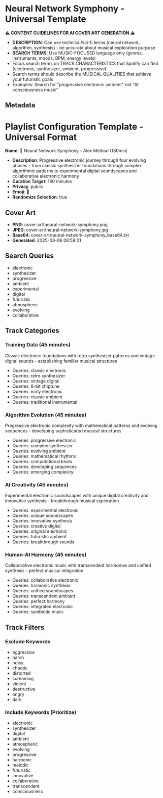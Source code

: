 # Neural Network Symphony - Universal Template

⚠️ **CONTENT GUIDELINES FOR AI COVER ART GENERATION** ⚠️
- **DESCRIPTION**: Can use technical/sci-fi terms (neural network, algorithm, synthesis) - be accurate about musical exploration purpose
- **SEARCH TERMS**: Use MUSIC-FOCUSED language only (genres, instruments, moods, BPM, energy levels)
- Focus search terms on TRACK CHARACTERISTICS that Spotify can find (electronic, synthesizer, ambient, progressive)
- Search terms should describe the MUSICAL QUALITIES that achieve your futuristic goals
- Examples: Search for "progressive electronic ambient" not "AI consciousness music"

## Metadata
# Playlist Configuration Template - Universal Format

**Name**: 🔮 Neural Network Symphony - Alex Method (180min)
- **Description**: Progressive electronic journey through four evolving phases - from classic synthesizer foundations through complex algorithmic patterns to experimental digital soundscapes and collaborative electronic harmony
- **Duration Target**: 180 minutes
- **Privacy**: public
- **Emoji**: 🔮
- **Randomize Selection**: true


## Cover Art
- **PNG**: cover-art\neural-network-symphony.png
- **JPEG**: cover-art\neural-network-symphony.jpg
- **Base64**: cover-art\neural-network-symphony_base64.txt
- **Generated**: 2025-08-06 08:59:01

## Search Queries
- electronic
- synthesizer
- progressive
- ambient
- experimental
- digital
- futuristic
- atmospheric
- evolving
- collaborative

## Track Categories
### Training Data (45 minutes)
Classic electronic foundations with retro synthesizer patterns and vintage digital sounds - establishing familiar musical structures
- Queries: classic electronic
- Queries: retro synthesizer
- Queries: vintage digital
- Queries: 8-bit chiptune
- Queries: early electronic
- Queries: classic ambient
- Queries: traditional instrumental

### Algorithm Evolution (45 minutes)
Progressive electronic complexity with mathematical patterns and evolving sequences - developing sophisticated musical structures
- Queries: progressive electronic
- Queries: complex synthesizer
- Queries: evolving ambient
- Queries: mathematical rhythms
- Queries: computational beats
- Queries: developing sequences
- Queries: emerging complexity

### AI Creativity (45 minutes)
Experimental electronic soundscapes with unique digital creativity and innovative synthesis - breakthrough musical exploration
- Queries: experimental electronic
- Queries: unique soundscapes
- Queries: innovative synthesis
- Queries: creative digital
- Queries: original electronic
- Queries: futuristic ambient
- Queries: breakthrough sounds

### Human-AI Harmony (45 minutes)
Collaborative electronic music with transcendent harmonies and unified synthesis - perfect musical integration
- Queries: collaborative electronic
- Queries: harmonic synthesis
- Queries: unified soundscapes
- Queries: transcendent ambient
- Queries: perfect harmony
- Queries: integrated electronic
- Queries: symbiotic music

## Track Filters
### Exclude Keywords
- aggressive
- harsh
- noisy
- chaotic
- distorted
- screaming
- violent
- destructive
- angry
- dark

### Include Keywords (Prioritize)
- electronic
- synthesizer
- digital
- ambient
- atmospheric
- evolving
- progressive
- harmonic
- melodic
- futuristic
- innovative
- collaborative
- transcendent
- consciousness
